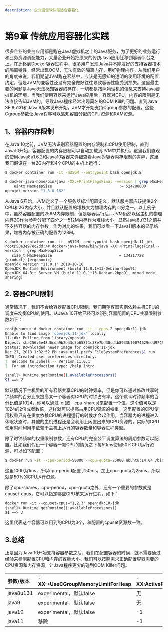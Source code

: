 ```yaml
---
description: 企业遗留软件最适合容器化
---
```


# 第9章 传统应用容器化实践

很多企业的业务应用都是跑在Java虚拟机之上的Java服务，为了更好的业务运行和业务资源调配能力，大量企业开始把原来的传统Java应用迁移到容器平台之上。在迁移到Docker容器过程中，很多用户发现Java并不能友好的支持容器技术的隔离特性，经常出现OOM，无法有效的隔离内存，用好物理内存。从我们用户的角度来说，我们期望JVM跑在容器中，应该是无感知的透明的使用环境的配置约定，但是JVM的兼容性还没有完全做好往往导致容器性能受到损失。这里最主要的问题是Java无法感知容器的存在，一切都是按照物理机的信息来支持Java虚拟机的环境。当我们使用容器来运行Java应用后，容器对CPU，内存的限制是无法直接告知JVM的，导致Java程序经常出现莫名的OOM Kill的问题。直到Java SE 8u131和Java 9版本发布开始，JVM才开始支持Cgroup参数的配置，这些Cgroup参数让Java程序可以感知容器分配的CPU资源和RAM资源。

## 1、容器内存限制

在Java 10之前，JVM无法识别容器配置的内存限制和CPU使用限制，直到Java10开始，容器配置的内存限制可以自动加载到JVM中并执行。这里我们直观的使用Java8u1.6.2和Java10容器来详细查看Java对容器内存限制的差异，这里我们假设在一台2G内存和4个CPU的主机上运行：

```bash
$ docker container run -it -m256M --entrypoint bash openjdk:8

$ docker-java-home/bin/java -XX:+PrintFlagsFinal -version | grep MaxHeapSize
    uintx MaxHeapSize                              := 524288000                          {product}
openjdk version "1.8.0_162"
```

从Java 6开始，JVM定义了一个服务器标准配置定义，默认服务器应该提供2个CPU和2G内存大小，并且默认配置的堆栈大为物理内存的四分之一。以上例子中，虽然容器配置的256M内存限制，但是容器运行后，JVM仍然以宿主机的物理内存2G作为参考分配了四分之一512M内存作为堆栈大小，显然Java8u131之前并不支持容器的内存参数。作为对比的结果，我们可以看一下Java11版本的显示结果，堆栈内存被正确的配置为128M。

```text
$ docker container run -it -m512M --entrypoint bash openjdk:11-jdk
root@58e3e97ec2dd:/# docker-java-home/bin/java -XX:+PrintFlagsFinal -version | grep MaxHeapSize
   size_t MaxHeapSize                              = 134217728                                 {product} {ergonomic}
openjdk version "11.0.1" 2018-10-16
OpenJDK Runtime Environment (build 11.0.1+13-Debian-2bpo91)
OpenJDK 64-Bit Server VM (build 11.0.1+13-Debian-2bpo91, mixed mode, sharing)
```

## 2. 容器CPU限制

通常情况下，我们不会给容器配置CPU限制，我们期望容器实例依赖主机CPU的调度来均衡CPU的使用。从Java 10开始已经可以识别容器配置的CPU共享限制参数如下：

```bash
root@ubuntu:~# docker container run -it --cpus 2 openjdk:11-jdk
Unable to find image 'openjdk:11-jdk' locally
11-jdk: Pulling from library/openjdk
Digest: sha256:5e48d6cda9b2e43c5b658f1c38e7bd38cd4b8933bf0074629edd974995cdfbd8
Status: Downloaded newer image for openjdk:11-jdk
Dec 27, 2018 1:02:52 PM java.util.prefs.FileSystemPreferences$1 run
INFO: Created user preferences directory.
|  Welcome to JShell -- Version 11.0.1
|  For an introduction type: /help intro

jshell> Runtime.getRuntime().availableProcessors()
$1 ==> 2
```

默认情况下主机里的所有容器共享CPU的时钟频率，但是你可以通过修改共享时钟频率的百分比来提高某一个容器对CPU的时钟占有率。这个默认时钟频率的百分比值是1024，你可以通过-c \(或--cpu-shares\)来配置一个值，这个值可以是1024的2倍或者数倍，这样就可以提高占用CPU资源的权重。这里配置的CPU使用权重只有在重度依赖CPU的进程运行的时候才会起作用，当容器内的进程进入休眠状态时，其他的主机进程还是会利用上闲置出来的CPU资源的。实际的CPU使用时间利用率依赖于主机上运行的容器数量和容器进程类型。

除了时钟频率的权重限制参数，还有CPU的完全公平调度算法的周期参数可以配置。比如我们假设一个容器一颗CPU的情况之下每50ms使用50%CPU运行资源，可以如下配置：

```bash
$ docker run -it --cpu-period=50000 --cpu-quota=25000 ubuntu:14.04 /bin/bash
```

这里1000为1ms，所以cpu-period配置了50ms，加上cpu-quota为25ms，所以就是50%的CPU运行资源。

除了cpu-shares，cpu-period，cpu-quota之外，还有一个重要的参数就是cpuset-cpus，它可以指定哪些CPU核来运行进程，如下：

```text
docker run -it --cpuset-cpus="1,2,3" openjdk:10-jdk
jshell> Runtime.getRuntime().availableProcessors()
$1 ==> 3
```

这里代表这个容器可以用到的CPU为3个，和配置的cpuset资源数一致。

## 3.总结

正是因为Java 10开始支持容器参数之后，我们在配置容器的时候，就不需要通过经验来猜测配置CPU和内存的容量大小。我们可以按照需求正确配置容器需要的CPU资源和内存资源，让Java程序更少的碰到OOM Killer问题。

| 参数/版本 | -XX:+UseCGroupMemoryLimitForHeap | -XX:ActiveProcessorCount | -XX:+UseContainerSupport |
| :--- | :--- | :--- | :--- |
| java8u131 | experimental，默认false | 无 | 无 |
| java9 | experimental，默认false | 无 | 无 |
| java10 | experimental，默认false | -1 | 无 |
| java11 | 移除 | -1 | product，默认true |




